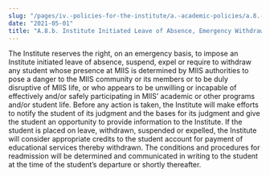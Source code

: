 ```yaml
---
slug: "/pages/iv.-policies-for-the-institute/a.-academic-policies/a.8.-leaves-of-absence-withdrawal-suspension-expulsion-and-graduation/a.8.b.-institute-initiated-leave-of-absence-emergency-withdrawal-suspension-or-expulsion"
date: "2021-05-01"
title: "A.8.b. Institute Initiated Leave of Absence, Emergency Withdrawal, Suspension or Expulsion"
---
```


The Institute reserves the right, on an emergency basis, to impose an Institute initiated leave of absence, suspend, expel or require to withdraw any student whose presence at MIIS is determined by MIIS authorities to pose a danger to the MIIS community or its members or to be duly disruptive of MIIS life, or who appears to be unwilling or incapable of effectively and/or safely participating in MIIS’ academic or other programs and/or student life. Before any action is taken, the Institute will make efforts to notify the student of its judgment and the bases for its judgment and give the student an opportunity to provide information to the Institute. If the student is placed on leave, withdrawn, suspended or expelled, the Institute will consider appropriate credits to the student account for payment of educational services thereby withdrawn. The conditions and procedures for readmission will be determined and communicated in writing to the student at the time of the student’s departure or shortly thereafter. 

